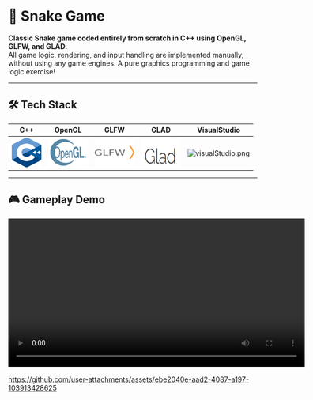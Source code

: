 # 🐍 Snake Game

**Classic Snake game coded entirely from scratch in C++ using OpenGL, GLFW, and GLAD.**  
All game logic, rendering, and input handling are implemented manually, without using any game engines. A pure graphics programming and game logic exercise!

---

## 🛠️ Tech Stack

<div align="center">

| C++ | OpenGL | GLFW | GLAD | VisualStudio |
|:---:|:-----:|:----:|:----:|:-----------:|
| <img src="media/cpp.png" alt="C++" width="60" height="60"> | <img src="media/opengl.png" alt="OpenGL" width="80" height="60"> | <img src="media/glfw.png" alt="GLFW" width="80" height="60"> | <img src="media/glad.png" alt="GLAD" width="80" height="60"> | <img src="media/vs.png" alt="visualStudio.png" width="80" height="60"> |

</div>


---

## 🎮 Gameplay Demo

<video width="600" controls>
  <source src="media/snake_demo.mp4" type="video/mp4">
  Your browser does not support the video tag.
</video>



https://github.com/user-attachments/assets/ebe2040e-aad2-4087-a197-103913428625

